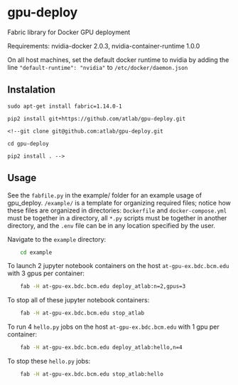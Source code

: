 # gpu-deploy
Fabric library for Docker GPU deployment

Requirements: nvidia-docker 2.0.3, nvidia-container-runtime 1.0.0

On all host machines, set the default docker runtime to nvidia by adding the line `"default-runtime": "nvidia"` to `/etc/docker/daemon.json`
    


## Instalation

    sudo apt-get install fabric=1.14.0-1

    pip2 install git+https://github.com/atlab/gpu-deploy.git

    <!--git clone git@github.com:atlab/gpu-deploy.git

    cd gpu-deploy

    pip2 install . -->

## Usage

See the `fabfile.py` in the example/ folder for an example usage of gpu_deploy. `/example/` is a template for organizing required files; notice how these files are organized in directories: `Dockerfile` and `docker-compose.yml` must be together in a directory, all `*.py` scripts must be together in another directory, and the `.env` file can be in any location specified by the user.

Navigate to the `example` directory:
```bash
    cd example
```

To launch 2 jupyter notebook containers on the host `at-gpu-ex.bdc.bcm.edu` with 3 gpus per container:
```bash
    fab -H at-gpu-ex.bdc.bcm.edu deploy_atlab:n=2,gpus=3
```

To stop all of these jupyter notebook containers:
```bash
    fab -H at-gpu-ex.bdc.bcm.edu stop_atlab
```

To run 4 `hello.py` jobs on the host `at-gpu-ex.bdc.bcm.edu` with 1 gpu per container:
```bash
    fab -H at-gpu-ex.bdc.bcm.edu deploy_atlab:hello,n=4
```

To stop these `hello.py` jobs:
```bash
    fab -H at-gpu-ex.bdc.bcm.edu stop_atlab:hello
```
